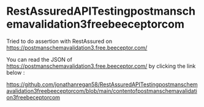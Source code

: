 # RestAssuredAPITestingpostmanschemavalidation3freebeeceptorcom

Tried to do assertion with RestAssured on https://postmanschemavalidation3.free.beeceptor.com/

You can read the JSON of https://postmanschemavalidation3.free.beeceptor.com/ by clicking the link below : 

https://github.com/jonathanregan58/RestAssuredAPITestingpostmanschemavalidation3freebeeceptorcom/blob/main/contentofpostmanschemavalidation3freebeceptorcom

